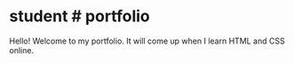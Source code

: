 # student # portfolio
Hello! Welcome to my portfolio. It will come up when I learn HTML and CSS online.
